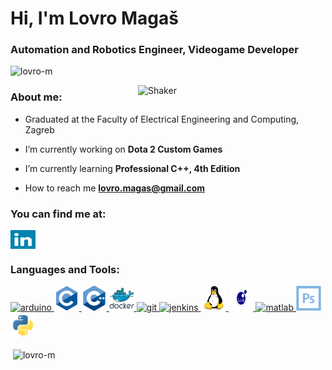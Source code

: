 <h1 align="left">Hi, I'm Lovro Magaš</h1>
<h3 align="left">Automation and Robotics Engineer, Videogame Developer</h3>

<p align="left"> <img src="https://komarev.com/ghpvc/?username=lovro-m&label=Profile%20views&color=0e75b6&style=flat" alt="lovro-m" /> </p>

<img align="right" alt="Shaker" width="300" src="https://images-wixmp-ed30a86b8c4ca887773594c2.wixmp.com/f/d61b673a-e4ef-4bc5-aaa7-aa27bc19c243/d7btxqm-6fddf03a-ae53-4e81-bbd3-1b2b11439745.gif?token=eyJ0eXAiOiJKV1QiLCJhbGciOiJIUzI1NiJ9.eyJzdWIiOiJ1cm46YXBwOjdlMGQxODg5ODIyNjQzNzNhNWYwZDQxNWVhMGQyNmUwIiwiaXNzIjoidXJuOmFwcDo3ZTBkMTg4OTgyMjY0MzczYTVmMGQ0MTVlYTBkMjZlMCIsIm9iaiI6W1t7InBhdGgiOiJcL2ZcL2Q2MWI2NzNhLWU0ZWYtNGJjNS1hYWE3LWFhMjdiYzE5YzI0M1wvZDdidHhxbS02ZmRkZjAzYS1hZTUzLTRlODEtYmJkMy0xYjJiMTE0Mzk3NDUuZ2lmIn1dXSwiYXVkIjpbInVybjpzZXJ2aWNlOmZpbGUuZG93bmxvYWQiXX0.iDmB79zLm5x7VOb5O4gkiiW_cueIlyU9FY0gLlm9u9I">

<h3 align="left">About me:</h3>
<p align="left">
  
  - Graduated at the Faculty of Electrical Engineering and Computing, Zagreb
  
  - I’m currently working on **Dota 2 Custom Games**

  - I’m currently learning **Professional C++, 4th Edition**

  - How to reach me **lovro.magas@gmail.com**
</p>

<h3 align="left">You can find me at:</h3>
<p align="left">
<a href="https://linkedin.com/in/https://www.linkedin.com/in/lovro-maga%c5%a1-a378a515b/" target="blank"><img align="center" src="https://github.com/lovro-m/lovro-m/blob/main/linkedin-svgrepo-com.svg" alt="https://www.linkedin.com/in/lovro-maga%c5%a1-a378a515b/" height="30" width="40" /></a>
</p>

<h3 align="left">Languages and Tools:</h3>
<p align="left"> <a href="https://www.arduino.cc/" target="_blank" rel="noreferrer"> <img src="https://cdn.worldvectorlogo.com/logos/arduino-1.svg" alt="arduino" width="40" height="40"/> </a> <a href="https://www.cprogramming.com/" target="_blank" rel="noreferrer"> <img src="https://raw.githubusercontent.com/devicons/devicon/master/icons/c/c-original.svg" alt="c" width="40" height="40"/> </a> <a href="https://www.w3schools.com/cpp/" target="_blank" rel="noreferrer"> <img src="https://raw.githubusercontent.com/devicons/devicon/master/icons/cplusplus/cplusplus-original.svg" alt="cplusplus" width="40" height="40"/> </a> <a href="https://www.docker.com/" target="_blank" rel="noreferrer"> <img src="https://raw.githubusercontent.com/devicons/devicon/master/icons/docker/docker-original-wordmark.svg" alt="docker" width="40" height="40"/> </a> <a href="https://git-scm.com/" target="_blank" rel="noreferrer"> <img src="https://www.vectorlogo.zone/logos/git-scm/git-scm-icon.svg" alt="git" width="40" height="40"/> </a> <a href="https://www.jenkins.io" target="_blank" rel="noreferrer"> <img src="https://www.vectorlogo.zone/logos/jenkins/jenkins-icon.svg" alt="jenkins" width="40" height="40"/> </a> <a href="https://www.linux.org/" target="_blank" rel="noreferrer"> <img src="https://raw.githubusercontent.com/devicons/devicon/master/icons/linux/linux-original.svg" alt="linux" width="40" height="40"/> </a> <a href="https://www.lua.org/" target="_blank" rel="noreferrer"> <img src="https://github.com/lovro-m/lovro-m/blob/main/Lua_(programming_language)-Logo.wine.svg" alt="lua" width="40" height="40"/> </a> <a href="https://www.mathworks.com/" target="_blank" rel="noreferrer"> <img src="https://upload.wikimedia.org/wikipedia/commons/2/21/Matlab_Logo.png" alt="matlab" width="40" height="40"/> </a> <a href="https://www.photoshop.com/en" target="_blank" rel="noreferrer"> <img src="https://raw.githubusercontent.com/devicons/devicon/master/icons/photoshop/photoshop-line.svg" alt="photoshop" width="40" height="40"/> </a> <a href="https://www.python.org" target="_blank" rel="noreferrer"> <img src="https://raw.githubusercontent.com/devicons/devicon/master/icons/python/python-original.svg" alt="python" width="40" height="40"/> </a> </p>

<p>&nbsp;<img align="center" src="https://github-readme-stats.vercel.app/api?username=lovro-m&show_icons=true&locale=en" alt="lovro-m" /></p>

